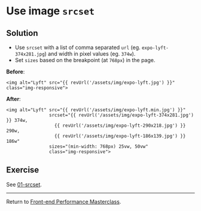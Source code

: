 # Use image `srcset`

## Solution

* Use `srcset` with a list of comma separated `url` (eg. `expo-lyft-374x281.jpg`) and width in pixel values (eg. `374w`).
* Set `sizes` based on the breakpoint (at `768px`) in the page.

**Before**:

```twig
<img alt="Lyft" src="{{ revUrl('/assets/img/expo-lyft.jpg') }}" class="img-responsive">
```

**After**:

```twig
<img alt="Lyft" src="{{ revUrl('/assets/img/expo-lyft.min.jpg') }}"
				srcset="{{ revUrl('/assets/img/expo-lyft-374x281.jpg') }} 374w,
				  {{ revUrl('/assets/img/expo-lyft-290x218.jpg') }} 290w,
				  {{ revUrl('/assets/img/expo-lyft-186x139.jpg') }} 186w"
				sizes="(min-width: 768px) 25vw, 50vw"
				class="img-responsive">
```

## Exercise

See [01-srcset](https://github.com/voorhoede/performance-masterclass-2018-10/tree/01-srcset).

---

Return to [Front-end Performance Masterclass](https://github.com/voorhoede/performance-masterclass-2018-10).
